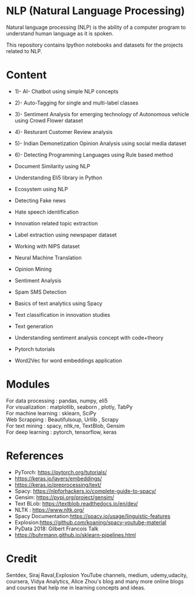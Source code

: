 # NLP (Natural Language Processing)

Natural language processing (NLP) is the ability of a computer program to understand human language as it is spoken.<br>

This repository contains Ipython notebooks and datasets for the projects related to NLP.

# Content

- 1)- AI- Chatbot using simple NLP concepts

- 2)- Auto-Tagging for single and multi-label classes

- 3)- Sentiment Analysis for emerging technology of Autonomous vehicle using Crowd Flower dataset

- 4)- Resturant Customer Review analysis

- 5)- Indian Demonetization Opinion Analysis using social media dataset

- 6)- Detecting Programming Languages using Rule based method

- Document Similarity using NLP

- Understanding Eli5 library in Python

- Ecosystem using NLP

- Detecting Fake news 

- Hate speech identification 

- Innovation related topic extraction

- Label extraction using newspaper dataset

- Working with NIPS dataset

- Neural Machine Translation

- Opinion Mining

- Sentiment Analysis

- Spam SMS Detection

- Basics of text analytics using Spacy

- Text classification in innovation studies

- Text generation

- Understanding sentiment analysis concept with code+theory

- Pytorch tutorials

- Word2Vec for word embeddings application


# Modules

For data processing : pandas, numpy, eli5 <br>
For visualization : matplotlib, seaborn , plotly, TabPy <br>
For machine learning : sklearn, SciPy <br>
Web Scrapping : Beautifulsoup, Urllib , Scrapy <br>
For text mining : spacy, nltk,re, TextBlob, Gensim <br>
For deep learning : pytorch, tensorflow, keras <br>

# References

- PyTorch: https://pytorch.org/tutorials/ <br>
- https://keras.io/layers/embeddings/
- https://keras.io/preprocessing/text/
- Spacy: https://nlpforhackers.io/complete-guide-to-spacy/
- Gensim: https://pypi.org/project/gensim/
- Text BLob: https://textblob.readthedocs.io/en/dev/
- NLTK : https://www.nltk.org/
- Spacy Documentation:https://spacy.io/usage/linguistic-features
- Explosion:https://github.com/koaning/spacy-youtube-material
- PyData 2018: Gilbert Francois Talk
- https://buhrmann.github.io/sklearn-pipelines.html


# Credit

Sentdex, Siraj Raval,Explosion YouTube channels, medium, udemy,udacity, coursera, Vidya Analytics, Alice Zhou's blog and many more online blogs and courses that help me in learning concepts and ideas.
